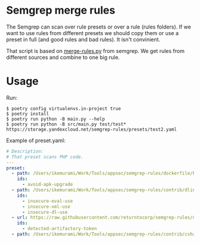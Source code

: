 # Semgrep merge rules

The Semgrep can scan over rule presets or over a rule (rules folders). If we want to use rules from different presets we should copy them or use a preset in full (and good rules and bad rules). It isn't convinient.

That script is based on [merge-rules.py](https://github.com/returntocorp/semgrep/blob/develop/scripts/merge-rules.py) from semgrep. We get rules from different sources and combine to one big rule.

# Usage

Run:

```
$ poetry config virtualenvs.in-project true
$ poetry install
$ poetry run python -B main.py --help
$ poetry run python -B src/main.py test/test* https://storage.yandexcloud.net/semgrep-rules/presets/test2.yaml
```

Example of preset.yaml:

```yaml
# Description: 
# That preset scans PHP code.
---
preset:
  - path: /Users/ikemurami/Work/Tools/appsec/semgrep-rules/dockerfile/best-practice/avoid-apk-upgrade.yaml
    ids:
      - avoid-apk-upgrade
  - path: /Users/ikemurami/Work/Tools/appsec/semgrep-rules/contrib/dlint/dlint-equivalent.yaml
    ids:
      - insecure-eval-use
      - insecure-xml-use
      - insecure-dl-use
  - url: https://raw.githubusercontent.com/returntocorp/semgrep-rules/develop/generic/secrets/security/detected-artifactory-token.yaml
    ids:
      - detected-artifactory-token
  - path: /Users/ikemurami/Work/Tools/appsec/semgrep-rules/contrib/csharp/best-practices/viewstatecrypt.yaml
```